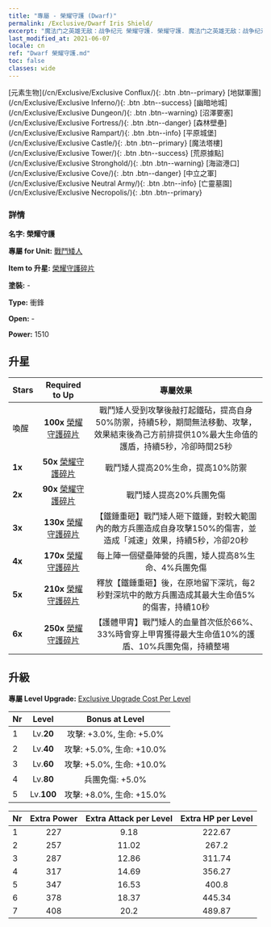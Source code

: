 ```yaml
---
title: "專屬 - 榮耀守護 (Dwarf)"
permalink: /Exclusive/Dwarf Iris Shield/
excerpt: "魔法门之英雄无敌：战争纪元 榮耀守護. 榮耀守護. 魔法门之英雄无敌：战争纪元 專屬 榮耀守護. 戰鬥矮人 專屬."
last_modified_at: 2021-06-07
locale: cn
ref: "Dwarf 榮耀守護.md"
toc: false
classes: wide
---
```

 [元素生物](/cn/Exclusive/Exclusive Conflux/){: .btn .btn--primary} [地獄軍團](/cn/Exclusive/Exclusive Inferno/){: .btn .btn--success} [幽暗地城](/cn/Exclusive/Exclusive Dungeon/){: .btn .btn--warning} [沼澤要塞](/cn/Exclusive/Exclusive Fortress/){: .btn .btn--danger} [森林壁壘](/cn/Exclusive/Exclusive Rampart/){: .btn .btn--info} [平原城堡](/cn/Exclusive/Exclusive Castle/){: .btn .btn--primary} [魔法塔樓](/cn/Exclusive/Exclusive Tower/){: .btn .btn--success} [荒原據點](/cn/Exclusive/Exclusive Stronghold/){: .btn .btn--warning} [海盜港口](/cn/Exclusive/Exclusive Cove/){: .btn .btn--danger} [中立之軍](/cn/Exclusive/Exclusive Neutral Army/){: .btn .btn--info} [亡靈墓園](/cn/Exclusive/Exclusive Necropolis/){: .btn .btn--primary} 

### 詳情
 **名字: 榮耀守護** 

 **專屬 for Unit:** [戰鬥矮人](/cn/units/Dwarf/) 

 **Item to 升星:** [榮耀守護碎片](/cn/Items/con_913/)

 **塗裝:** -

 **Type:** 衝鋒

 **Open:** -

 **Power:** 1510

## 升星

  |     Stars    |  Required to Up | 專屬效果 |
  |:-------------|:---------------:|:---------------:|
  |  喚醒  | **100x** [榮耀守護碎片](/cn/Items/con_913/) | 戰鬥矮人受到攻擊後敲打起鐵砧，提高自身50%防禦，持續5秒，期間無法移動、攻擊，效果結束後為己方前排提供10%最大生命值的護盾，持續5秒，冷卻時間25秒 |
  | **1x** <i class="fas fa-star"/> | **50x** [榮耀守護碎片](/cn/Items/con_913/) | 戰鬥矮人提高20%生命，提高10%防禦 |
  | **2x** <i class="fas fa-star"/> | **90x** [榮耀守護碎片](/cn/Items/con_913/) | 戰鬥矮人提高20%兵團免傷 |
  | **3x** <i class="fas fa-star"/> | **130x** [榮耀守護碎片](/cn/Items/con_913/) | 【鐵錘重砸】戰鬥矮人砸下鐵錘，對較大範圍內的敵方兵團造成自身攻擊150%的傷害，並造成「減速」效果，持續5秒，冷卻20秒 |
  | **4x** <i class="fas fa-star"/> | **170x** [榮耀守護碎片](/cn/Items/con_913/) | 每上陣一個壁壘陣營的兵團，矮人提高8%生命、4%兵團免傷 |
  | **5x** <i class="fas fa-star"/> | **210x** [榮耀守護碎片](/cn/Items/con_913/) | 釋放【鐵錘重砸】後，在原地留下深坑，每2秒對深坑中的敵方兵團造成其最大生命值5%的傷害，持續10秒 |
  | **6x** <i class="fas fa-star"/> | **250x** [榮耀守護碎片](/cn/Items/con_913/) | 【護體甲胄】戰鬥矮人的血量首次低於66%、33%時會穿上甲胄獲得最大生命值10%的護盾、10%兵團免傷，持續整場 |


## 升級
 **專屬 Level Upgrade:** [Exclusive Upgrade Cost Per Level](/Exclusive/ExclusiveUpgradeCostPerLevel/)

  |  Nr  |   Level  | Bonus at Level |
  |:-----|:--------:|:--------------:|
  | 1 | Lv.**20** | 攻擊: +3.0%, 生命: +5.0% |
  | 2 | Lv.**40** | 攻擊: +5.0%, 生命: +10.0% |
  | 3 | Lv.**60** | 攻擊: +5.0%, 生命: +10.0% |
  | 4 | Lv.**80** | 兵團免傷: +5.0% |
  | 5 | Lv.**100** | 攻擊: +8.0%, 生命: +15.0% |


  |  Nr  |  Extra Power | Extra Attack per Level | Extra HP per Level |
  |:-----|:--------:|:--------:|:--------:|
  | 1 | 227 | 9.18 | 222.67 |
  | 2 | 257 | 11.02 | 267.2 |
  | 3 | 287 | 12.86 | 311.74 |
  | 4 | 317 | 14.69 | 356.27 |
  | 5 | 347 | 16.53 | 400.8 |
  | 6 | 378 | 18.37 | 445.34 |
  | 7 | 408 | 20.2 | 489.87 |


